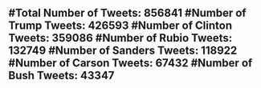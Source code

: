 #Total Number of Tweets: 856841 
#Number of Trump Tweets: 426593
#Number of Clinton Tweets: 359086
#Number of Rubio Tweets: 132749
#Number of Sanders Tweets: 118922
#Number of Carson Tweets: 67432
#Number of Bush Tweets: 43347
---
